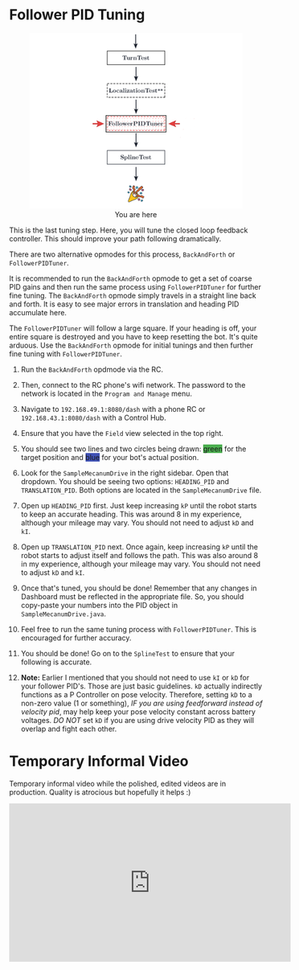 # Follower PID Tuning

<figure align="center">
    <img src="./assets/you-are-here/YouAreHere-FollowerPIDTuning-quarter.png" alt="You are on the follower pid tuning step">
    <figcaption class="mt-2 text-gray-600 text-center">You are here</figcaption>
</figure>

This is the last tuning step. Here, you will tune the closed loop feedback controller. This should improve your path following dramatically.

There are two alternative opmodes for this process, `BackAndForth` or `FollowerPIDTuner`.

It is recommended to run the `BackAndForth` opmode to get a set of coarse PID gains and then run the same process using `FollowerPIDTuner` for further fine tuning.
The `BackAndForth` opmode simply travels in a straight line back and forth. It is easy to see major errors in translation and heading PID accumulate here.

The `FollowerPIDTuner` will follow a large square. If your heading is off, your entire square is destroyed and you have to keep resetting the bot. It's quite arduous. Use the `BackAndForth` opmode for initial tunings and then further fine tuning with `FollowerPIDTuner`.

1. Run the `BackAndForth` opdmode via the RC.

2. Then, connect to the RC phone's wifi network. The password to the network is located in the `Program and Manage` menu.

3. Navigate to `192.168.49.1:8080/dash` with a phone RC or `192.168.43.1:8080/dash` with a Control Hub.

4. Ensure that you have the `Field` view selected in the top right.

5. You should see two lines and two circles being drawn: <span style="background: #4CAF50;" class="px-1 md:px-2 py-1 mb:pb-2 text-black rounded">green</span> for the target position and <span style="background: #3F51B5;" class="px-1 md:px-2 py-1 text-white rounded">blue</span> for your bot's actual position.

6. Look for the `SampleMecanumDrive` in the right sidebar. Open that dropdown. You should be seeing two options: `HEADING_PID` and `TRANSLATION_PID`. Both options are located in the `SampleMecanumDrive` file.

7. Open up `HEADING_PID` first. Just keep increasing `kP` until the robot starts to keep an accurate heading. This was around 8 in my experience, although your mileage may vary. You should not need to adjust `kD` and `kI`.

8. Open up `TRANSLATION_PID` next. Once again, keep increasing `kP` until the robot starts to adjust itself and follows the path. This was also around 8 in my experience, although your mileage may vary. You should not need to adjust `kD` and `kI`.

9. Once that's tuned, you should be done! Remember that any changes in Dashboard must be reflected in the appropriate file. So, you should copy-paste your numbers into the PID object in `SampleMecanumDrive.java`.

10. Feel free to run the same tuning process with `FollowerPIDTuner`. This is encouraged for further accuracy.

11. You should be done! Go on to the `SplineTest` to ensure that your following is accurate.

12. **Note:** Earlier I mentioned that you should not need to use `kI` or `kD` for your follower PID's. Those are just basic guidelines. `kD` actually indirectly functions as a P Controller on pose velocity. Therefore, setting `kD` to a non-zero value (1 or something), _IF you are using feedforward instead of velocity pid_, may help keep your pose velocity constant across battery voltages. _DO NOT_ set `kD` if you are using drive velocity PID as they will overlap and fight each other.

# Temporary Informal Video

Temporary informal video while the polished, edited videos are in production. Quality is atrocious but hopefully it helps :)

<div class="flex justify-center">
   <iframe width="560" height="315" src="https://www.youtube.com/embed/e6k_gP2YCmc" frameborder="0" allow="autoplay; encrypted-media" allowfullscreen></iframe>
</div>
